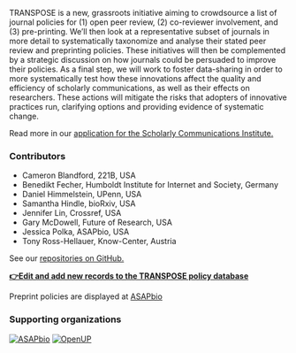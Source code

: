 TRANSPOSE is a new, grassroots initiative aiming to crowdsource a list of journal policies for (1) open peer review, (2) co-reviewer involvement, and (3) pre-printing. We’ll then look at a representative subset of journals in more detail to systematically taxonomize and analyse their stated peer review and preprinting policies. These initiatives will then be complemented by a strategic discussion on how journals could be persuaded to improve their policies. As a final step, we will work to foster data-sharing in order to more systematically test how these innovations affect the quality and efficiency of scholarly communications, as well as their effects on researchers. These actions will mitigate the risks that adopters of innovative practices run, clarifying options and providing evidence of systematic change.  

Read more in our [application for the Scholarly Communications Institute.](https://docs.google.com/document/d/1vcsf2pzQelBVUF6GaSU4FQ8JhDVvq4wrpc4ulZPA7hE/edit#heading=h.v9lrq4a95j57)

### Contributors
- Cameron Blandford, 221B, USA
- Benedikt Fecher, Humboldt Institute for Internet and Society, Germany
- Daniel Himmelstein, UPenn, USA
- Samantha Hindle, bioRxiv, USA
- Jennifer Lin, Crossref, USA
- Gary McDowell, Future of Research, USA
- Jessica Polka, ASAPbio, USA
- Tony Ross-Hellauer, Know-Center, Austria

See our [repositories on GitHub.](https://github.com/transpose-publishing)

**[👉Edit and add new records to the TRANSPOSE policy database](https://docs.google.com/spreadsheets/d/e/2PACX-1vQVQVbwRTFymY1yMMPvHRLzEhlnm0HZ1ZEKvWeNjjbYtvyYuZ4_6eTqrJ0LkQDVF8ASwv62U3uw4V18/pubhtml?gid=1520385021&single=true)**

Preprint policies are displayed at [ASAPbio](http://asapbio.org/transpose-policies)

### Supporting organizations
[![ASAPbio](transpose-publishing.github.io/images/ASAP-small.png)](http://asapbio.org)
[![OpenUP](transpose-publishing.github.io/images/openup-small.png)](http://openup-h2020.eu/)

<!--- When displaying SHERPA data:
### Data sources
[![Sherpa Romeo](transpose-publishing.github.io/images/romeosmall.gif)](http://www.sherpa.ac.uk/RoMEO.php)
This information is derived from the RoMEO database which is compiled by SHERPA and has been modified for use here. Data from SHERPA RoMEO is licensed under a [Creative Commons Attribution-NonCommercial-ShareAlike 2.5 License.](https://creativecommons.org/licenses/by-nc-sa/2.5/)
--->


<!--- Original text
You can use the [editor on GitHub](https://github.com/transpose-publishing/transpose-publishing/edit/master/index.md) to maintain and preview the content for your website in Markdown files.

Whenever you commit to this repository, GitHub Pages will run [Jekyll](https://jekyllrb.com/) to rebuild the pages in your site, from the content in your Markdown files.

### Markdown

Markdown is a lightweight and easy-to-use syntax for styling your writing. It includes conventions for

```markdown
Syntax highlighted code block

# Header 1
## Header 2
### Header 3

- Bulleted
- List

1. Numbered
2. List

**Bold** and _Italic_ and `Code` text

[Link](url) and ![Image](src)
```

For more details see [GitHub Flavored Markdown](https://guides.github.com/features/mastering-markdown/).

### Jekyll Themes

Your Pages site will use the layout and styles from the Jekyll theme you have selected in your [repository settings](https://github.com/transpose-publishing/transpose-publishing/settings). The name of this theme is saved in the Jekyll `_config.yml` configuration file.

### Support or Contact

Having trouble with Pages? Check out our [documentation](https://help.github.com/categories/github-pages-basics/) or [contact support](https://github.com/contact) and we’ll help you sort it out.
--->
